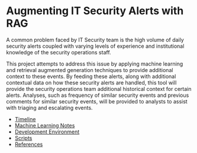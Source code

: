 # Augmenting IT Security Alerts with RAG

A common problem faced by IT Security team is the high volume of daily security alerts coupled with varying levels of experience and institutional knowledge of the security operations staff.

This project attempts to address this issue by applying machine learning and retrieval augmented generation techniques to provide additional context to these events. By feeding these alerts, along with additional contextual data on how these security alerts are handled, this tool will provide the security operations team additional historical context for certain alerts. Analyses, such as frequency of similar security events and previous comments for similar security events, will be provided to analysts to assist with triaging and escalating events.

* [Timeline](./timeline.md)
* [Machine Learning Notes](./ml_notes.md)
* [Development Environment](./training_tests.md)
* [Scripts](./scripts.md)
* [References](./references.md)